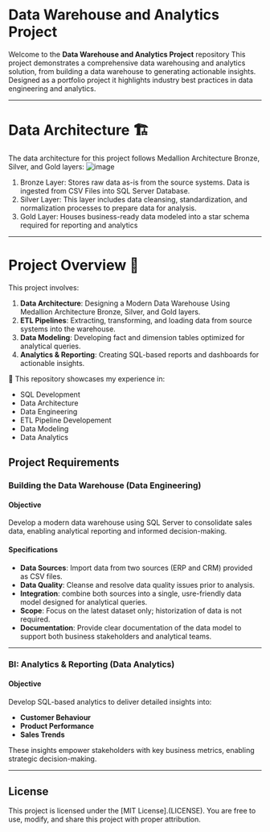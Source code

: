 # Data Warehouse and Analytics Project

Welcome to the **Data Warehouse and Analytics Project** repository
This project demonstrates a comprehensive data warehousing and analytics solution, from building a data warehouse to generating actionable insights. Designed as a portfolio project it highlights industry best practices in data engineering and analytics.

---
# Data Architecture 🏗️

The data architecture for this project follows Medallion Architecture Bronze, Silver, and Gold layers: 
![image](https://github.com/user-attachments/assets/bb8ad676-a401-428d-a97d-4296e4217d21)
1. Bronze Layer: Stores raw data as-is from the source systems. Data is ingested from CSV Files into SQL Server Database.
2. Silver Layer: This layer includes data cleansing, standardization, and normalization processes to prepare data for analysis.
3. Gold Layer: Houses business-ready data modeled into a star schema required for reporting and analytics
   
---

# Project Overview 📖
This project involves:

1. **Data Architecture**: Designing a Modern Data Warehouse Using Medallion Architecture Bronze, Silver, and Gold layers.
2. **ETL Pipelines**: Extracting, transforming, and loading data from source systems into the warehouse.
3. **Data Modeling**: Developing fact and dimension tables optimized for analytical queries.
4. **Analytics & Reporting**: Creating SQL-based reports and dashboards for actionable insights.
   
🎯 This repository showcases my experience in:

- SQL Development
- Data Architecture
- Data Engineering
- ETL Pipeline Developement
- Data Modeling
- Data Analytics

## Project Requirements

### Building the Data Warehouse (Data Engineering)

#### Objective
Develop a modern data warehouse using SQL Server to consolidate sales data, enabling analytical reporting and informed decision-making.

#### Specifications
- **Data Sources**: Import data from two sources (ERP and CRM) provided as CSV files.
- **Data Quality**: Cleanse and resolve data quality issues prior to analysis.
- **Integration**: combine both sources into a single, usre-friendly data model designed for analytical queries.
- **Scope**: Focus on the latest dataset only; historization of data is not required.
- **Documentation**: Provide clear documentation of the data model to support both business stakeholders and analytical teams.

---

### BI: Analytics & Reporting (Data Analytics)

#### Objective
Develop SQL-based analytics to deliver detailed insights into:
- **Customer Behaviour**
- **Product Performance**
- **Sales Trends**

These insights empower stakeholders with key business metrics, enabling strategic decision-making.

---

## License

This project is licensed under the [MIT License].(LICENSE). You are free to use, modify, and share this project with proper attribution.
